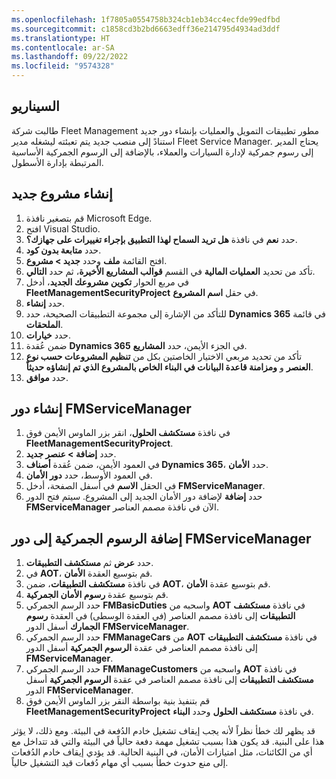 ```yaml
---
ms.openlocfilehash: 1f7805a0554758b324cb1eb34cc4ecfde99edfbd
ms.sourcegitcommit: c1858cd3b2bd6663edff36e214795d4934ad3ddf
ms.translationtype: HT
ms.contentlocale: ar-SA
ms.lasthandoff: 09/22/2022
ms.locfileid: "9574328"
---
```

## <a name="scenario"></a>السيناريو

طالبت شركة Fleet Management مطور تطبيقات التمويل والعمليات بإنشاء دور جديد استنادً إلى منصب جديد يتم تعبئته ليشغله مدير Fleet Service Manager. يحتاج المدير إلى رسوم جمركية لإدارة السيارات والعملاء، بالإضافة إلى الرسوم الجمركية الأساسية المرتبطة بإدارة الأسطول.


## <a name="create-a-new-project"></a>إنشاء مشروع جديد

1. قم بتصغير نافذة Microsoft Edge. 
2.  افتح Visual Studio.
3.  حدد **نعم** في نافذة **هل تريد السماح لهذا التطبيق بإجراء تغييرات على جهازك؟**.
4.  حدد **متابعة بدون كود**.
5.  افتح القائمة **ملف** وحدد **جديد > مشروع**.
6.  تأكد من تحديد **العمليات المالية** في القسم **قوالب المشاريع الأخيرة**، ثم حدد **التالي‏‎**.
8.  في مربع الحوار **تكوين مشروعك الجديد**، أدخل **FleetManagementSecurityProject** في حقل **اسم المشروع**.
9.  حدد **إنشاء**.
10.  للتأكد من الإشارة إلى مجموعة التطبيقات الصحيحة، حدد **Dynamics 365** في قائمة **الملحقات**.
11.  حدد **خيارات**.
12. ضمن عُقدة **Dynamics 365** في الجزء الأيمن، حدد **المشاريع**.
10. تأكد من تحديد مربعي الاختيار الخاصتين بكل من **تنظيم المشروعات حسب نوع العنصر** و **ومزامنة قاعدة البيانات في البناء الخاص بالمشروع الذي تم إنشاؤه حديثاً**.
11. حدد **موافق**.


## <a name="create-the-fmservicemanager-role"></a>إنشاء دور FMServiceManager 


1. في نافذة **مستكشف الحلول**، انقر بزر الماوس الأيمن فوق **FleetManagementSecurityProject**.
13. حدد **إضافة > عنصر جديد**.
14. في العمود الأيمن، ضمن عُقدة **أصناف Dynamics 365**، حدد **الأمان**.
15. في العمود الأوسط، حدد **دور الأمان**.
16. في الحقل **الاسم** في أسفل الصفحة، أدخل **FMServiceManager**.
17. حدد **إضافة** لإضافة دور الأمان الجديد إلى المشروع. سيتم فتح الدور **FMServiceManager** الآن في نافذة مصمم العناصر.

## <a name="add-duties-to-the-fmservicemanager-role"></a>إضافة الرسوم الجمركية إلى دور FMServiceManager 



1.  حدد **عرض** ثم **مستكشف التطبيقات**.
2.  في **AOT**، قم بتوسيع العقدة **الأمان**.
3.  في نافذة **مستكشف التطبيقات**، ضمن **AOT**، قم بتوسيع عقدة **الأمان**.
4.  قم بتوسيع عقدة **رسوم الأمان الجمركية**.
5.  حدد الرسم الجمركي **FMBasicDuties** واسحبه من **AOT** في نافذة **مستكشف التطبيقات** إلى نافذة مصمم العناصر (في العقدة الوسطى) في العقدة **رسوم الجمارك** أسفل الدور **FMServiceManager**.
6.  حدد الرسم الجمركي **FMManageCars** من **AOT** في نافذة **مستكشف التطبيقات** إلى نافذة مصمم العناصر في عقدة **الرسوم الجمركية** أسفل الدور **FMServiceManager**.
7.  حدد الرسم الجمركي **FMManageCustomers** واسحبه من **AOT** في نافذة **مستكشف التطبيقات** إلى نافذة مصمم العناصر في عقدة **الرسوم الجمركية** أسفل الدور **FMServiceManager**.
8.  قم بتنفيذ بنية بواسطة النقر بزر الماوس الأيمن فوق **FleetManagementSecurityProject** في نافذة **مستكشف الحلول** وحدد **البناء**.

قد يظهر لك خطأ نظراً لأنه يجب إيقاف تشغيل خادم الدُفعة في البيئة. ومع ذلك، لا يؤثر هذا على البنية. قد يكون هذا بسبب تشغيل مهمة دفعة حالياً في البيئة والتي قد تتداخل مع أي من الكائنات، مثل امتيازات الأمان، في البنية الحالية. قد يؤدي إيقاف خادم الدُفعات إلى منع حدوث خطأ بسبب أي مهام دُفعات قيد التشغيل حالياً. 



